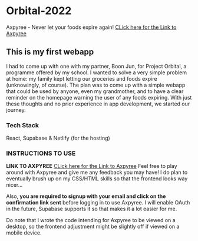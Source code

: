 # Orbital-2022
Axpyree - Never let your foods expire again!
[CLick here for the Link to Axpyree](https://axpyree.netlify.app/) 

## This is my first webapp
I had to come up with one with my partner, Boon Jun, for Project Orbital, a programme offered by my school. 
I wanted to solve a very simple problem at home: my family kept letting our groceries and foods expire (unknowingly, of course).
The plan was to come up with a simple webapp that could be used by anyone, even my grandmother, and to have a clear reminder on the homepage warning the user of 
any foods expiring.
With just these thoughts and no prior experience in app development, we started our journey. 

### Tech Stack 
React, Supabase & Netlify (for the hosting) 

### INSTRUCTIONS TO USE 
**LINK TO AXPYREE** [CLick here for the Link to Axpyree](https://axpyree.netlify.app/) 
Feel free to play around with Axpyree and give me any feedback you may have! I do plan to eventually brush up on my CSS/HTML skills so that the frontend looks way nicer...

Also, **you are required to signup with your email and click on the confirmation link sent** before logging in to use Axpyree. 
I will enable OAuth in the future, Supabase supports it so that makes it a lot easier for me.

Do note that I wrote the code intending for Axpyree to be viewed on a desktop, so the frontend adjustment might be slightly off if viewed on a mobile device. 






